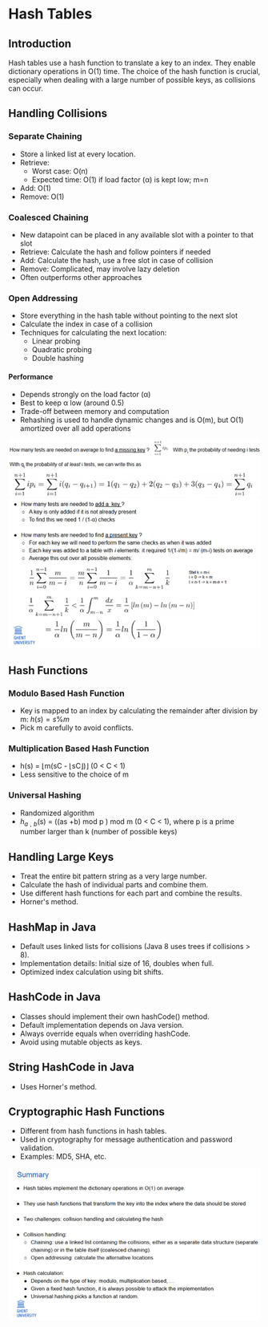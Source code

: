 # Hash Tables

## Introduction

Hash tables use a hash function to translate a key to an index. They enable dictionary operations in O(1) time. The choice of the hash function is crucial, especially when dealing with a large number of possible keys, as collisions can occur.

## Handling Collisions

### Separate Chaining

- Store a linked list at every location.
- Retrieve:
  - Worst case: O(n)
  - Expected time: O(1) if load factor (α) is kept low; m=n
- Add: O(1)
- Remove: O(1)

### Coalesced Chaining

- New datapoint can be placed in any available slot with a pointer to that slot
- Retrieve: Calculate the hash and follow pointers if needed
- Add: Calculate the hash, use a free slot in case of collision
- Remove: Complicated, may involve lazy deletion
- Often outperforms other approaches

### Open Addressing

- Store everything in the hash table without pointing to the next slot
- Calculate the index in case of a collision
- Techniques for calculating the next location:
  - Linear probing
  - Quadratic probing
  - Double hashing

#### Performance

- Depends strongly on the load factor (α)
- Best to keep α low (around 0.5)
- Trade-off between memory and computation
- Rehashing is used to handle dynamic changes and is O(m), but O(1) amortized over all add operations

<img src="afbeeldingen/media/image8.png">

<img src="afbeeldingen/media//image9.png">

## Hash Functions

### Modulo Based Hash Function

- Key is mapped to an index by calculating the remainder after division by m: $h(s) = s \% m$
- Pick m carefully to avoid conflicts.

### Multiplication Based Hash Function

- h(s) = ⌊m(sC - ⌊sC⌋)⌋ (0 < C < 1)
- Less sensitive to the choice of m

### Universal Hashing

- Randomized algorithm
- $h_a$ $_,$ $_b$(s) = ((as +b) mod p ) mod m (0 < C < 1), where p is a prime number larger than k (number of possible keys)

## Handling Large Keys

- Treat the entire bit pattern string as a very large number.
- Calculate the hash of individual parts and combine them.
- Use different hash functions for each part and combine the results.
- Horner's method.

## HashMap in Java

- Default uses linked lists for collisions (Java 8 uses trees if collisions > 8).
- Implementation details: Initial size of 16, doubles when full.
- Optimized index calculation using bit shifts.

## HashCode in Java

- Classes should implement their own hashCode() method.
- Default implementation depends on Java version.
- Always override equals when overriding hashCode.
- Avoid using mutable objects as keys.

## String HashCode in Java

- Uses Horner's method.

## Cryptographic Hash Functions

- Different from hash functions in hash tables.
- Used in cryptography for message authentication and password validation.
- Examples: MD5, SHA, etc.

<img src="afbeeldingen/media/image10.png">